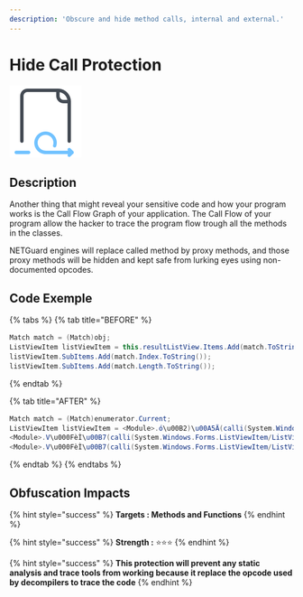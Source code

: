```yaml
---
description: 'Obscure and hide method calls, internal and external.'
---
```


# Hide Call Protection

![](../.gitbook/assets/hidecall.png)

## Description

Another thing that might reveal your sensitive code and how your program works is the Call Flow Graph of your application. The Call Flow of your program allow the hacker to trace the program flow trough all the methods in the classes.

NETGuard engines will replace called method by proxy methods, and those proxy methods will be hidden and kept safe from lurking eyes using non-documented opcodes.

## Code Exemple

{% tabs %}
{% tab title="BEFORE" %}
```csharp
Match match = (Match)obj;
ListViewItem listViewItem = this.resultListView.Items.Add(match.ToString());
listViewItem.SubItems.Add(match.Index.ToString());
listViewItem.SubItems.Add(match.Length.ToString());
```
{% endtab %}

{% tab title="AFTER" %}
```csharp
Match match = (Match)enumerator.Current;
ListViewItem listViewItem = <Module>.ó\u00B2)\u00A5Ä(calli(System.Windows.Forms.ListView/ListViewItemCollection(), this.resultListView, <Module>.CrossAppDomainData[39]), <Module>.Ï\u0091\u00A5Hÿ(match));
<Module>.V\u000FèÌ\u00B7(calli(System.Windows.Forms.ListViewItem/ListViewSubItemCollection(), listViewItem, <Module>.CrossAppDomainData[44]), calli(System.Int32(), match, <Module>.CrossAppDomainData[45]).ToString());
<Module>.V\u000FèÌ\u00B7(calli(System.Windows.Forms.ListViewItem/ListViewSubItemCollection(), listViewItem, <Module>.CrossAppDomainData[44]), calli(System.Int32(), match, <Module>.CrossAppDomainData[46]).ToString());
```
{% endtab %}
{% endtabs %}

## Obfuscation Impacts

{% hint style="success" %}
**Targets : Methods and Functions**
{% endhint %}

{% hint style="success" %}
**Strength :** ⭐⭐⭐
{% endhint %}

{% hint style="success" %}
**This protection will prevent any static analysis and trace tools from working because it replace the opcode used by decompilers to trace the code**
{% endhint %}

